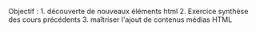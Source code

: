 Objectif : 1. découverte de nouveaux éléments html
           2. Exercice synthèse des cours précédents
           3. maîtriser l'ajout de contenus médias HTML
